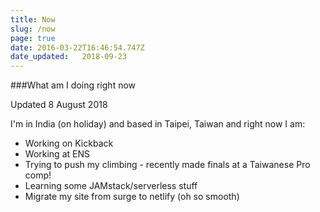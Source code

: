 ```yaml
---
title: Now
slug: /now
page: true
date: 2016-03-22T16:46:54.747Z
date_updated:   2018-09-23
---
```


###What am I doing right now

Updated 8 August 2018

I'm in India (on holiday) and based in Taipei, Taiwan and right now I am:

* Working on Kickback
* Working at ENS
* Trying to push my climbing - recently made finals at a Taiwanese Pro comp!
* Learning some JAMstack/serverless stuff
* Migrate my site from surge to netlify (oh so smooth)
